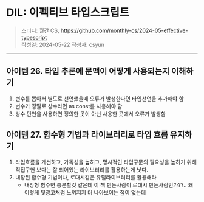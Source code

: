 # DIL: 이펙티브 타입스크립트

> 스터디: 월간 CS, https://github.com/monthly-cs/2024-05-effective-typescript  
> 작성일: 2024-05-22
> 작성자: csyun

---

## 아이템 26. 타입 추론에 문맥이 어떻게 사용되는지 이해하기

1. 변수를 뽑아서 별도로 선언했을때 오류가 발생한다면 타입선언을 추가해야 함
2. 변수가 정말로 상수라면 as const를 사용해야 함
3. 상수 단언을 사용하면 정의한 곳이 아닌 사용한 곳에서 오류가 발생함

## 아이템 27. 함수형 기법과 라이브러리로 타입 흐름 유지하기

1. 타입흐름을 개선하고, 가독성을 높히고, 명시적인 타입구문의 필요성을 높히기 위해 직접구현 보다는 잘 되어있는 라이브러리를 활용하는게 낫다.
2. 내장된 함수형 기법이나, 로대시같은 유틸라이브러리를 활용해라
    - 내장형 함수면 충분할것 같은데 이 책 만든사람이 로대시 만든사람인가??.. 왜 이렇게 뒷광고처럼 느껴지지 더 나아보이는 점이 없는데